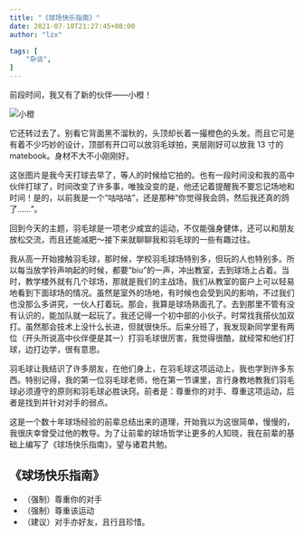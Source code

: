 ```yaml
---
title: "《球场快乐指南》"
date: 2021-07-10T21:27:45+08:00
author: "lzx"

tags: [
    "杂谈",
]
---
```


前段时间，我又有了新的伙伴——小橙！

![小橙](https://cdn.jsdelivr.net/gh/lzxqaq/jsdelivr@master/image/2021-7-10/3.jpg)

它还转过去了。别看它背面黑不溜秋的，头顶却长着一撮橙色的头发。而且它可是有着不少巧妙的设计，顶部有开口可以放羽毛球拍，夹层刚好可以放我 13 寸的 matebook。身材不大不小刚刚好。

这张图片是我今天打球去早了，等人的时候给它拍的。也有一段时间没和我的高中伙伴打球了，时间改变了许多事，唯独没变的是，他还记着提醒我不要忘记场地和时间！是的，以前我是一个“咕咕咕”，还是那种“你觉得我会鸽，然后我还真的鸽了……”。

回到今天的主题，羽毛球是一项老少咸宜的运动，不仅能强身健体，还可以和朋友放松交流，而且还能减肥～接下来就聊聊我和羽毛球的一些有趣过往。

我从高一开始接触羽毛球，那时候，学校羽毛球场特别多，但玩的人也特别多。所以每当放学铃声响起的时候，都要“biu”的一声，冲出教室，去到球场上占着。当时，教学楼外就有几个球场，那就是我们的主战场，我们从教室的窗户上可以轻易地看到下面球场的情况。虽然是室外的场地，有时候也会受到风的影响，不过我们也没那么多讲究，一伙人打着玩。那会，我算是球场熟面孔了。去到那里不管有没有认识的，能加队就一起玩了。我还记得一个初中部的小伙子。时常找我搭伙加双打。虽然那会技术上没什么长进，但就很快乐。后来分班了，我发现新同学里有两位（开头所说高中伙伴便是其一）打羽毛球很厉害，我觉得很酷，就经常和他们打球，边打边学，很有意思。

羽毛球让我结识了许多朋友，在他们身上，在羽毛球这项运动上，我也学到许多东西。特别记得，我的第一位羽毛球老师，他在第一节课里，言行身教地教我们羽毛球必须遵守的原则和羽毛球必胜诀窍。前者是：尊重你的对手、尊重这项运动，后者是找到并针对对手的弱点。

这是一个数十年球场经验的前辈总结出来的道理，开始我以为这很简单，慢慢的，我很庆幸曾受过他的教导。为了让前辈的球场哲学让更多的人知晓，我在前辈的基础上编写了《球场快乐指南》，望与诸君共勉。


## 《球场快乐指南》
* （强制）尊重你的对手  
* （强制）尊重该运动  
* （建议）对手亦好友，且行且珍惜。







